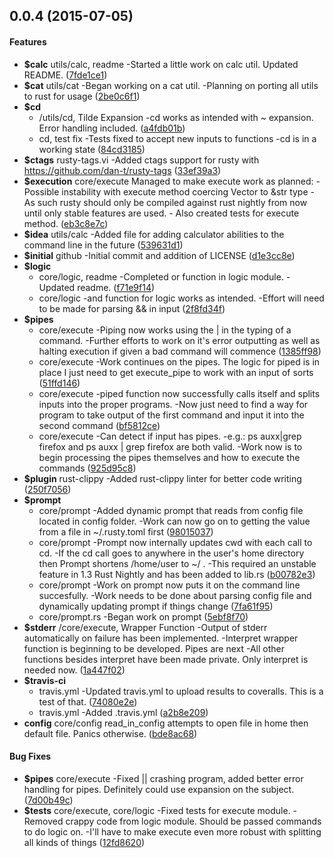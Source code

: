 <a name="0.0.4"></a>
## 0.0.4 (2015-07-05)


#### Features

* **$calc**  utils/calc, readme -Started a little work on calc util. Updated README. ([7fde1ce1](https://github.com/mgattozzi/rusty/commit/7fde1ce15b64a67a87b4bfb0bb9a2b9bdb511348))
* **$cat**  utils/cat -Began working on a cat util. -Planning on porting all utils to rust for usage ([2be0c6f1](https://github.com/mgattozzi/rusty/commit/2be0c6f123ea204f0894bd022d092b051f50c042))
* **$cd**
  *  /utils/cd, Tilde Expansion -cd works as intended with ~ expansion. Error handling included. ([a4fdb01b](https://github.com/mgattozzi/rusty/commit/a4fdb01b99f642750c809304541f0e7d5343dd76))
  *  cd, test fix -Tests fixed to accept new inputs to functions -cd is in a working state ([84cd3185](https://github.com/mgattozzi/rusty/commit/84cd318559df800c8f2d6942898bcf51e14b3dd0))
* **$ctags**  rusty-tags.vi -Added ctags support for rusty with https://github.com/dan-t/rusty-tags ([33ef39a3](https://github.com/mgattozzi/rusty/commit/33ef39a33ba83248a7f7c87655985c1cd46936c3))
* **$execution**  core/execute Managed to make execute work as planned: - Possible instability with execute method coercing Vector to &str type - As such rusty should only be compiled against rust nightly from now   until only stable features are used. - Also created tests for execute method. ([eb3c8e7c](https://github.com/mgattozzi/rusty/commit/eb3c8e7cb612d790699f9ced6a80259f67c34d7e))
* **$idea**  utils/calc -Added file for adding calculator abilities to the command line in the  future ([539631d1](https://github.com/mgattozzi/rusty/commit/539631d1ac34e39b87747b6c3c532564966f9f6e))
* **$initial**  github -Initial commit and addition of LICENSE ([d1e3cc8e](https://github.com/mgattozzi/rusty/commit/d1e3cc8e54dfa9f49896baac42294a70182f9f4f))
* **$logic**
  *  core/logic, readme -Completed or function in logic module. -Updated readme. ([f71e9f14](https://github.com/mgattozzi/rusty/commit/f71e9f14f5b8c82bca8880da8260af4d449a9221))
  *  core/logic -and function for logic works as intended. -Effort will need to be made for parsing && in input ([2f8fd34f](https://github.com/mgattozzi/rusty/commit/2f8fd34fbb7f6cefff7e5ccba5538d869f55ed84))
* **$pipes**
  *  core/execute -Piping now works using the | in the typing of a command. -Further efforts to work on it's error outputting as well as halting  execution if given a bad command will commence ([1385ff98](https://github.com/mgattozzi/rusty/commit/1385ff988ee96af1721cab2cef3fa39e5e553db7))
  *  core/execute -Work continues on the pipes. The logic for piped is in place I just  need to get execute_pipe to work with an input of sorts ([51ffd146](https://github.com/mgattozzi/rusty/commit/51ffd14625f5205afc8d2b4764edfd47b5bfcf4d))
  *  core/execute -piped function now successfully calls itself and splits inputs into  the proper programs. -Now just need to find a way for program to take output of the first  command and input it into the second command ([bf5812ce](https://github.com/mgattozzi/rusty/commit/bf5812ce809b8319d1db70449024ba5a35e1237b))
  *  core/execute -Can detect if input has pipes. -e.g.: ps auxx|grep firefox and ps auxx | grep firefox are both valid. -Work now is to begin processing the pipes themselves and how to execute the commands ([925d95c8](https://github.com/mgattozzi/rusty/commit/925d95c8db67c99b3ebbeafdeecb59d63a35eaf9))
* **$plugin**  rust-clippy -Added rust-clippy linter for better code writing ([250f7056](https://github.com/mgattozzi/rusty/commit/250f70568f271df6805a61fe467c8b8147e01b84))
* **$prompt**
  *  core/prompt -Added dynamic prompt that reads from config file located in config  folder. -Work can now go on to getting the value from a file in ~/.rusty.toml first ([98015037](https://github.com/mgattozzi/rusty/commit/980150375c7bf58643ec0a860aa3102f2a9892d6))
  *  core/prompt -Prompt now internally updates cwd with each call to cd. -If the cd call goes to anywhere in the user's home directory then  Prompt shortens /home/user to ~/ . -This required an unstable feature in 1.3 Rust Nightly and has been added to lib.rs ([b00782e3](https://github.com/mgattozzi/rusty/commit/b00782e3c331a2803859b0e8b607e59ba70bf8bf))
  *  core/prompt -Work on prompt now puts it on the command line succesfully. -Work needs to be done about parsing config file and dynamically  updating prompt if things change ([7fa61f95](https://github.com/mgattozzi/rusty/commit/7fa61f95a4d4f3238aa2c928fdf2fe8c6a1f7c35))
  *  core/prompt.rs -Began work on prompt ([5ebf8f70](https://github.com/mgattozzi/rusty/commit/5ebf8f707347f01e645778dd1c9701f7b1bd86e5))
* **$stderr**  /core/execute, Wrapper Function -Output of stderr automatically on failure has been implemented. -Interpret wrapper function is beginning to be developed. Pipes are next -All other functions besides interpret have been made private.  Only interpret is needed now. ([1a447f02](https://github.com/mgattozzi/rusty/commit/1a447f027e5d4b60c8300bfae4289b31762aea53))
* **$travis-ci**
  *  travis.yml -Updated travis.yml to upload results to coveralls. This is a test of that. ([74080e2e](https://github.com/mgattozzi/rusty/commit/74080e2e15a7a545901d8f5a393e9dafe2d6e1af))
  *  travis.yml -Added .travis.yml ([a2b8e209](https://github.com/mgattozzi/rusty/commit/a2b8e20933a1507a2390fbbf1cab39e19a48ba33))
* **config**  core/config read_in_config attempts to open file in home then default file. Panics otherwise. ([bde8ac68](https://github.com/mgattozzi/rusty/commit/bde8ac68dee8c296c733c2afd7a2bae170fd9e08))

#### Bug Fixes

* **$pipes**  core/execute -Fixed || crashing program, added better error handling for pipes.  Definitely could use expansion on the subject. ([7d00b49c](https://github.com/mgattozzi/rusty/commit/7d00b49cd33d9bc6a8be214cda45c9548edd3b1b))
* **$tests**  core/execute, core/logic -Fixed tests for execute module. -Removed crappy code from logic module. Should be passed commands to do  logic on. -I'll have to make execute even more robust with splitting all kinds of things ([12fd8620](https://github.com/mgattozzi/rusty/commit/12fd86206b7ec8de72c861313cdd4f825263aa7a))




